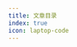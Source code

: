```yaml
---
title: 文章目录
index: true
icon: laptop-code
---
```


<div class="catalog-display-container">
  <Catalog base='/posts/' />
</div>
